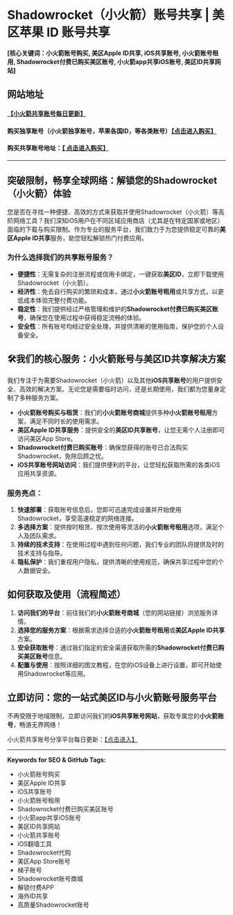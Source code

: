 # Shadowrocket（小火箭）账号共享 | 美区苹果 ID 账号共享

**[核心关键词：小火箭账号购买, 美区Apple ID共享, iOS共享账号, 小火箭账号租用, Shadowrocket付费已购买美区账号, 小火箭app共享iOS账号, 美区ID共享网站]**


## 网站地址

#### [【小火箭共享账号每日更新】](https://docs.applexp.com/free-accounts/Shadowrocket)

#### 购买独享账号（小火箭独享账号，苹果各国ID，等各类账号）[【点击进入购买】](https://juzixp.top/)

#### 购买共享账号地址：[【 点击进入购买】](https://juzixp.top/buy/21)
---

## 突破限制，畅享全球网络：解锁您的Shadowrocket（小火箭）体验

您是否在寻找一种便捷、高效的方式来获取并使用Shadowrocket（小火箭）等高阶网络工具？我们深知iOS用户在不同区域应用商店（尤其是在特定国家或地区）面临的下载与购买限制。作为专业的服务平台，我们致力于为您提供稳定可靠的**美区Apple ID共享**服务，助您轻松解锁热门付费应用。

### 为什么选择我们的共享账号服务？

*   **便捷性**：无需复杂的注册流程或信用卡绑定，一键获取**美区ID**，立即下载使用Shadowrocket（小火箭）。
*   **经济性**：免去自行购买的繁琐和成本，通过**小火箭账号租用**或共享方式，以更低成本体验完整付费功能。
*   **稳定性**：我们提供经过严格管理和维护的**Shadowrocket付费已购买美区账号**，确保您在使用过程中获得稳定流畅的体验。
*   **安全性**：所有账号均经过安全处理，并提供清晰的使用指南，保护您的个人设备安全。

## 🛠我们的核心服务：小火箭账号与美区ID共享解决方案

我们专注于为需要Shadowrocket（小火箭）以及其他**iOS共享账号**的用户提供安全、高效的解决方案。无论您是需要临时访问，还是长期使用，我们都为您量身定制了多种服务方案。

*   **小火箭账号购买与租赁**：我们的**小火箭账号商城**提供多种**小火箭账号租用**方案，满足不同时长的使用需求。
*   **美区Apple ID共享服务**：提供安全的**美区ID共享账号**，让您无需个人注册即可访问美区App Store。
*   **Shadowrocket付费已购买账号**：确保您获得的账号已合法购买Shadowrocket，免除后顾之忧。
*   **iOS共享账号网站访问**：我们提供便利的平台，让您轻松获取所需的各类iOS应用共享资源。

### 服务亮点：

1.  **快速部署**：获取账号信息后，您即可迅速完成设置并开始使用Shadowrocket，享受高速稳定的网络连接。
2.  **多选择方案**：提供按时租赁、按次使用等灵活的**小火箭账号租用**选项，满足个人及团队需求。
3.  **持续的技术支持**：在使用过程中遇到任何问题，我们专业的团队将提供及时的技术支持与指导。
4.  **隐私保护**：我们重视用户隐私，提供清晰的使用规范，确保共享过程中您的个人数据安全。

## 如何获取及使用（流程简述）

1.  **访问我们的平台**：前往我们的**小火箭账号商城**（您的网站链接）浏览服务详情。
2.  **选择您的服务方案**：根据需求选择合适的**小火箭账号租用**或**美区Apple ID共享**方案。
3.  **安全获取账号**：通过我们指定的安全渠道获取所需的**Shadowrocket付费已购买美区账号**信息。
4.  **配置与使用**：按照详细的图文教程，在您的iOS设备上进行设置，即可开始使用Shadowrocket等应用。

## 立即访问：您的一站式美区ID与小火箭账号服务平台

不再受限于地域限制，立即访问我们的**iOS共享账号网站**，获取专属您的**小火箭账号**，畅游无界网络！

小火箭共享账号分享平台每日更新：[【点击进入】](https://docs.applexp.com/free-accounts/Shadowrocket)

---
**Keywords for SEO & GitHub Tags:**
*   小火箭账号购买
*   美区Apple ID共享
*   iOS共享账号
*   小火箭账号租用
*   Shadowrocket付费已购买美区账号
*   小火箭app共享iOS账号
*   美区ID共享网站
*   小火箭共享账号
*   iOS翻墙工具
*   Shadowrocket代购
*   美区App Store账号
*   梯子账号
*   Shadowrocket账号商城
*   解锁付费APP
*   海外ID共享
*   高质量Shadowrocket账号
